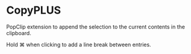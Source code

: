 CopyPLUS
===

PopClip extension to append the selection to the current contents in the clipboard.

Hold ⌘ when clicking to add a line break between entries.
